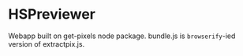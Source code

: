 # HSPreviewer

Webapp built on get-pixels node package.
bundle.js is `browserify`-ied version of extractpix.js.
